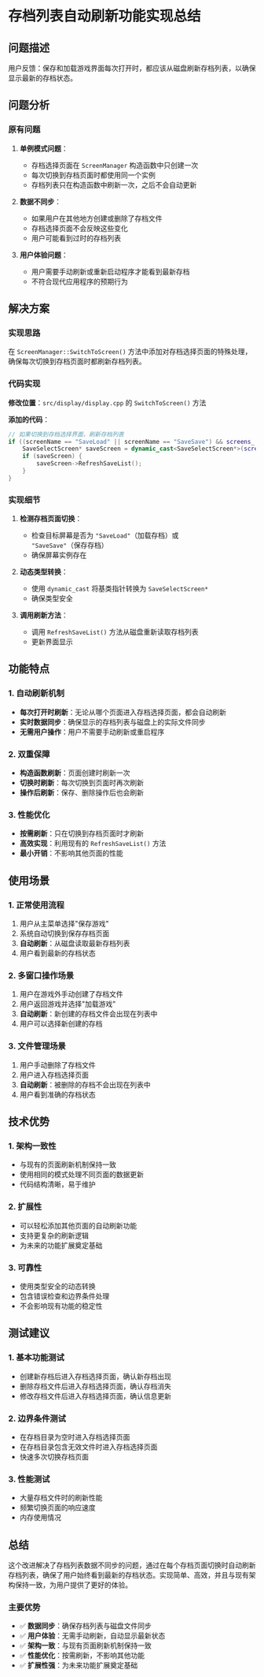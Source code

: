 # 存档列表自动刷新功能实现总结

## 问题描述

用户反馈：保存和加载游戏界面每次打开时，都应该从磁盘刷新存档列表，以确保显示最新的存档状态。

## 问题分析

### 原有问题

1. **单例模式问题**：
   - 存档选择页面在 `ScreenManager` 构造函数中只创建一次
   - 每次切换到存档页面时都使用同一个实例
   - 存档列表只在构造函数中刷新一次，之后不会自动更新

2. **数据不同步**：
   - 如果用户在其他地方创建或删除了存档文件
   - 存档选择页面不会反映这些变化
   - 用户可能看到过时的存档列表

3. **用户体验问题**：
   - 用户需要手动刷新或重新启动程序才能看到最新存档
   - 不符合现代应用程序的预期行为

## 解决方案

### 实现思路

在 `ScreenManager::SwitchToScreen()` 方法中添加对存档选择页面的特殊处理，确保每次切换到存档页面时都刷新存档列表。

### 代码实现

**修改位置**：`src/display/display.cpp` 的 `SwitchToScreen()` 方法

**添加的代码**：
```cpp
// 如果切换到存档选择界面，刷新存档列表
if ((screenName == "SaveLoad" || screenName == "SaveSave") && screens_.count(screenName)) {
    SaveSelectScreen* saveScreen = dynamic_cast<SaveSelectScreen*>(screens_[screenName]);
    if (saveScreen) {
        saveScreen->RefreshSaveList();
    }
}
```

### 实现细节

1. **检测存档页面切换**：
   - 检查目标屏幕是否为 `"SaveLoad"`（加载存档）或 `"SaveSave"`（保存存档）
   - 确保屏幕实例存在

2. **动态类型转换**：
   - 使用 `dynamic_cast` 将基类指针转换为 `SaveSelectScreen*`
   - 确保类型安全

3. **调用刷新方法**：
   - 调用 `RefreshSaveList()` 方法从磁盘重新读取存档列表
   - 更新界面显示

## 功能特点

### 1. 自动刷新机制

- **每次打开时刷新**：无论从哪个页面进入存档选择页面，都会自动刷新
- **实时数据同步**：确保显示的存档列表与磁盘上的实际文件同步
- **无需用户操作**：用户不需要手动刷新或重启程序

### 2. 双重保障

- **构造函数刷新**：页面创建时刷新一次
- **切换时刷新**：每次切换到页面时再次刷新
- **操作后刷新**：保存、删除操作后也会刷新

### 3. 性能优化

- **按需刷新**：只在切换到存档页面时才刷新
- **高效实现**：利用现有的 `RefreshSaveList()` 方法
- **最小开销**：不影响其他页面的性能

## 使用场景

### 1. 正常使用流程

1. 用户从主菜单选择"保存游戏"
2. 系统自动切换到保存存档页面
3. **自动刷新**：从磁盘读取最新存档列表
4. 用户看到最新的存档状态

### 2. 多窗口操作场景

1. 用户在游戏外手动创建了存档文件
2. 用户返回游戏并选择"加载游戏"
3. **自动刷新**：新创建的存档文件会出现在列表中
4. 用户可以选择新创建的存档

### 3. 文件管理场景

1. 用户手动删除了存档文件
2. 用户进入存档选择页面
3. **自动刷新**：被删除的存档不会出现在列表中
4. 用户看到准确的存档状态

## 技术优势

### 1. 架构一致性

- 与现有的页面刷新机制保持一致
- 使用相同的模式处理不同页面的数据更新
- 代码结构清晰，易于维护

### 2. 扩展性

- 可以轻松添加其他页面的自动刷新功能
- 支持更复杂的刷新逻辑
- 为未来的功能扩展奠定基础

### 3. 可靠性

- 使用类型安全的动态转换
- 包含错误检查和边界条件处理
- 不会影响现有功能的稳定性

## 测试建议

### 1. 基本功能测试

- 创建新存档后进入存档选择页面，确认新存档出现
- 删除存档文件后进入存档选择页面，确认存档消失
- 修改存档文件后进入存档选择页面，确认信息更新

### 2. 边界条件测试

- 在存档目录为空时进入存档选择页面
- 在存档目录包含无效文件时进入存档选择页面
- 快速多次切换存档页面

### 3. 性能测试

- 大量存档文件时的刷新性能
- 频繁切换页面的响应速度
- 内存使用情况

## 总结

这个改进解决了存档列表数据不同步的问题，通过在每个存档页面切换时自动刷新存档列表，确保了用户始终看到最新的存档状态。实现简单、高效，并且与现有架构保持一致，为用户提供了更好的体验。

### 主要优势

- ✅ **数据同步**：确保存档列表与磁盘文件同步
- ✅ **用户体验**：无需手动刷新，自动显示最新状态
- ✅ **架构一致**：与现有页面刷新机制保持一致
- ✅ **性能优化**：按需刷新，不影响其他功能
- ✅ **扩展性强**：为未来功能扩展奠定基础


